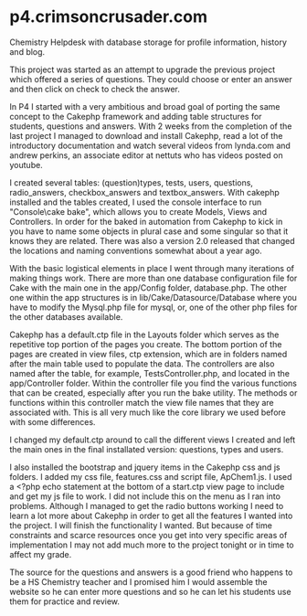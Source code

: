 p4.crimsoncrusader.com
======================

Chemistry Helpdesk with database storage for profile information, history and blog.

This project was started as an attempt to upgrade the previous project which offered
a series of questions.  They could choose or enter an answer and then click on 
check to check the answer.

In P4 I started with a very ambitious and broad goal of porting the same concept
to the Cakephp framework and adding table structures for students, questions and
answers.  With 2 weeks from the completion of the last project I managed to download
and install Cakephp, read a lot of the introductory documentation and watch several
videos from lynda.com and andrew perkins, an associate editor at nettuts who has
videos posted on youtube.

I created several tables: (question)types, tests, users, questions, radio_answers,
checkbox_answers and textbox_answers. With cakephp installed and the tables created,
I used the console interface to run "Console\cake bake", which allows you to create
Models, Views and Controllers.  In order for the baked in automation from Cakephp
to kick in you have to name some objects in plural case and some singular so that
it knows they are related.  There was also a version 2.0 released that changed the
locations and naming conventions somewhat about a year ago.  

With the basic logistical elements in place I went through many iterations of making 
things work.  There are more than one database configuration file for Cake with the
main one in the app/Config folder, database.php.  The other one within the app
structures is in lib/Cake/Datasource/Database where you have to modify the Mysql.php
file for mysql, or, one of the other php files for the other databases available.   

Cakephp has a default.ctp file in the Layouts folder which serves as the repetitive
top portion of the pages you create.  The bottom portion of the pages are created
in view files, ctp extension, which are in folders named after the main table used
to populate the data.  The controllers are also named after the table, for example,
TestsController.php, and located in the app/Controller folder.  Within the controller
file you find the various functions that can be created, especially after you run
the bake utility.  The methods or functions within this controller match the view
file names that they are associated with.  This is all very much like the core 
library we used before with some differences.

I changed my default.ctp around to call the different views I created and left the
main ones in the final installated version: questions, types and users.

I also installed the bootstrap and jquery items in the Cakephp css and js folders.
I added my css file, features.css and script file, ApChem1.js. I used a <?php echo 
statement at the bottom of a start.ctp view page to include and get my js file to
work.  I did not include this on the menu as I ran into problems.  Although I 
managed to get the radio buttons working I need to learn a lot more about Cakephp
in order to get all the features I wanted into the project.  I will finish the 
functionality I wanted.  But because of time constraints and scarce resources
once you get into very specific areas of implementation I may not add much more to
the project tonight or in time to affect my grade.

The source for the questions and answers is a good friend who happens to be a HS
Chemistry teacher and I promised him I would assemble the website so he can enter 
more questions and so he can let his students use them for practice and review.

